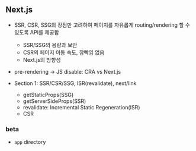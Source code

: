 ## Next.js

- SSR, CSR, SSG의 장점만 고려하여 페이지를 자유롭게 routing/rendering 할 수 있도록 API를 제공함

  - SSR/SSG의 용량과 보안
  - CSR의 페이지 이동 속도, 깜빡임 없음
  - Next.js의 방향성

- pre-rendering -> JS disable: CRA vs Next.js

- Section 1: SSR/CSR/SSG, ISR(revalidate), next/link
  - getStaticProps(SSG)
  - getServerSideProps(SSR)
  - revalidate: Incremental Static Regeneration(ISR)
  - CSR

### beta

- `app` directory
